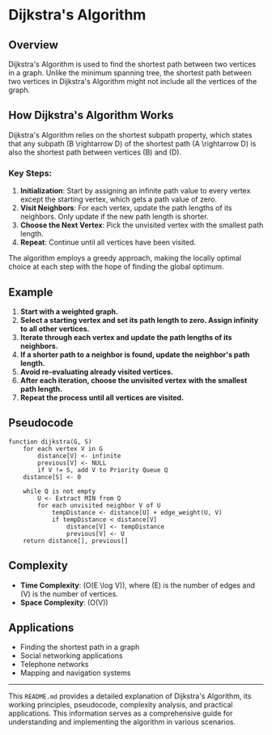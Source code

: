 # Dijkstra's Algorithm

## Overview

Dijkstra's Algorithm is used to find the shortest path between two vertices in a graph. Unlike the minimum spanning tree, the shortest path between two vertices in Dijkstra's Algorithm might not include all the vertices of the graph.

## How Dijkstra's Algorithm Works

Dijkstra's Algorithm relies on the shortest subpath property, which states that any subpath \(B \rightarrow D\) of the shortest path \(A \rightarrow D\) is also the shortest path between vertices \(B\) and \(D\). 

### Key Steps:

1. **Initialization**: Start by assigning an infinite path value to every vertex except the starting vertex, which gets a path value of zero.
2. **Visit Neighbors**: For each vertex, update the path lengths of its neighbors. Only update if the new path length is shorter.
3. **Choose the Next Vertex**: Pick the unvisited vertex with the smallest path length.
4. **Repeat**: Continue until all vertices have been visited.

The algorithm employs a greedy approach, making the locally optimal choice at each step with the hope of finding the global optimum.

## Example

1. **Start with a weighted graph.**
2. **Select a starting vertex and set its path length to zero. Assign infinity to all other vertices.**
3. **Iterate through each vertex and update the path lengths of its neighbors.**
4. **If a shorter path to a neighbor is found, update the neighbor's path length.**
5. **Avoid re-evaluating already visited vertices.**
6. **After each iteration, choose the unvisited vertex with the smallest path length.**
7. **Repeat the process until all vertices are visited.**

## Pseudocode

```plaintext
function dijkstra(G, S)
    for each vertex V in G
        distance[V] <- infinite
        previous[V] <- NULL
        if V != S, add V to Priority Queue Q
    distance[S] <- 0
    
    while Q is not empty
        U <- Extract MIN from Q
        for each unvisited neighbor V of U
            tempDistance <- distance[U] + edge_weight(U, V)
            if tempDistance < distance[V]
                distance[V] <- tempDistance
                previous[V] <- U
    return distance[], previous[]
```

## Complexity

- **Time Complexity**: \(O(E \log V)\), where \(E\) is the number of edges and \(V\) is the number of vertices.
- **Space Complexity**: \(O(V)\)

## Applications

- Finding the shortest path in a graph
- Social networking applications
- Telephone networks
- Mapping and navigation systems

---

This `README.md` provides a detailed explanation of Dijkstra's Algorithm, its working principles, pseudocode, complexity analysis, and practical applications. This information serves as a comprehensive guide for understanding and implementing the algorithm in various scenarios.
